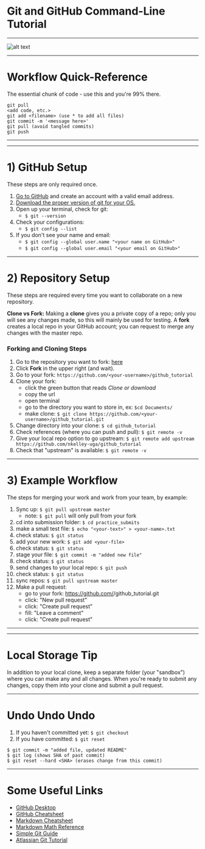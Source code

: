 # Git and GitHub Command-Line Tutorial

---

![alt text](https://imgs.xkcd.com/comics/git.png)

---

# Workflow Quick-Reference

The essential chunk of code - use this and you're 99% there.

```
git pull
<add code, etc.>
git add <filename> (use * to add all files)
git commit -m '<message here>'
git pull (avoid tangled commits)
git push
```

---
---

# 1) GitHub Setup

These steps are only required once.

1. [Go to GitHub](https://github.com/) and create an account with a valid email address.
2. [Download the proper version of git for your OS.](https://git-scm.com/)
3. Open up your terminal, check for git:
    * ```$ git --version```
4. Check your configurations:
    * ```$ git config --list```
5. If you don't see your name and email:
    * ```$ git config --global user.name "<your name on GitHub>"```
    * ```$ git config --global user.email "<your email on GitHub>"```
    
---
    
# 2) Repository Setup
    
These steps are required every time you want to collaborate on a new repository.
    
**Clone vs Fork:** Making a **clone** gives you a private copy of a repo; only you will see any changes made, so this will mainly be used for testing. A **fork** creates a local repo in your GitHub account; you can request to merge any changes with the master repo.
    
### Forking and Cloning Steps
    
1. Go to the repository you want to fork: [here](https://github.com/nkelley-uga/github_tutorial)
2. Click **Fork** in the upper right (and wait).
3. Go to your fork: ```https://github.com/<your-username>/github_tutorial```
4. Clone your fork:
    * click the green button that reads *Clone or download*
    * copy the url
    * open terminal
    * go to the directory you want to store in, ex: ```$cd Documents/```
    * make clone: ```$ git clone https://github.com/<your-username>/github_tutorial.git```
5. Change directory into your clone: ```$ cd github_tutorial```
6. Check references (where you can push and pull): ```$ git remote -v```
7. Give your local repo option to go upstream: ```$ git remote add upstream https://github.com/nkelley-uga/github_tutorial```
8. Check that "upstream" is available: ```$ git remote -v```
    
---    
    
# 3) Example Workflow
    
The steps for merging your work and work from your team, by example:
    
1. Sync up: ```$ git pull upstream master```
    * note: ```$ git pull``` will only pull from your fork
2. cd into submission folder: ```$ cd practice_submits```
3. make a small test file: ```$ echo "<your-text>" > <your-name>.txt```
4. check status: ```$ git status```
5. add your new work: ```$ git add <your-file>```
6. check status: ```$ git status```
7. stage your file: ```$ git commit -m "added new file"```
8. check status: ```$ git status```
9. send changes to your local repo: ```$ git push```
10. check status: ```$ git status```
11. sync repos: ```$ git pull upstream master```
12. Make a pull request:
    * go to your fork: https://github.com/<your-username>/github_tutorial.git
    * click: "New pull request"
    * click: "Create pull request"
    * fill: "Leave a comment"
    * click: "Create pull request"
    
---
---
    
# Local Storage Tip
    
In addition to your local clone, keep a separate folder (your "sandbox") where you can make any and all changes. When you're ready to submit any changes, copy them into your clone and submit a pull request.
    
---
    
# Undo Undo Undo
    
1. If you haven't committed yet: ```$ git checkout```
2. If you have committed: ```$ git reset```
```
$ git commit -m "added file, updated README"
$ git log (shows SHA of past commit)
$ git reset --hard <SHA> (erases change from this commit)
```
    
---
    
# Some Useful Links
    
* [GitHub Desktop](https://desktop.github.com/)
* [GitHub Cheatsheet](https://github.github.com/training-kit/downloads/github-git-cheat-sheet.pdf)
* [Markdown Cheatsheet](https://github.com/adam-p/markdown-here/wiki/Markdown-Cheatsheet#code)
* [Markdown Math Reference](https://www.calvin.edu/~rpruim/courses/s341/S17/from-class/MathinRmd.html)
* [Simple Git Guide](http://rogerdudler.github.io/git-guide/)
* [Atlassian Git Tutorial](https://www.atlassian.com/git/tutorials)